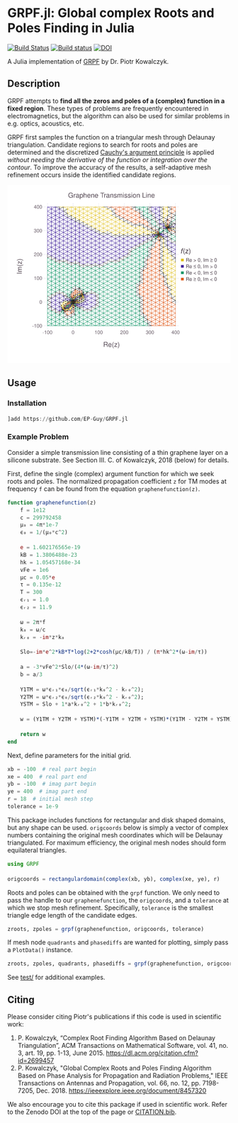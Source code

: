 # GRPF.jl: Global complex Roots and Poles Finding in Julia

[![Build Status](https://travis-ci.com/EP-Guy/GRPF.jl.svg?token=U9y2eEri8JFAZrWUCrwX&branch=master)](https://travis-ci.com/EP-Guy/GRPF.jl) [![Build status](https://ci.appveyor.com/api/projects/status/gioglmp08jcivc7h?svg=true)](https://ci.appveyor.com/project/EP-Guy/grpf-jl) [![DOI](https://zenodo.org/badge/154031378.svg)](https://zenodo.org/badge/latestdoi/154031378)

A Julia implementation of [GRPF](https://github.com/PioKow/GRPF) by Dr. Piotr Kowalczyk.

## Description

GRPF attempts to **find all the zeros and poles of a (complex) function in a fixed region**. These types of problems are frequently encountered in electromagnetics, but the algorithm can also be used for similar problems in e.g. optics, acoustics, etc.

GRPF first samples the function on a triangular mesh through Delaunay triangulation. Candidate regions to search for roots and poles are determined and the discretized [Cauchy's argument principle](https://en.wikipedia.org/wiki/Argument_principle) is applied _without needing the derivative of the function or integration over the contour_. To improve the accuracy of the results, a self-adaptive mesh refinement occurs inside the identified candidate regions.

![graphenetransmissionline](graphenetransmissionline.svg)

## Usage

### Installation

```julia
]add https://github.com/EP-Guy/GRPF.jl
```

### Example Problem

Consider a simple transmission line consisting of a thin graphene layer on a silicone substrate. See Section III. C. of Kowalczyk, 2018 (below) for details.

First, define the single (complex) argument function for which we seek roots and poles. The normalized propagation coefficient `z` for TM modes at frequency `f` can be found from the equation `graphenefunction(z)`.
```julia
function graphenefunction(z)
    f = 1e12
    c = 299792458
    μ₀ = 4π*1e-7
    ϵ₀ = 1/(μ₀*c^2)

    e = 1.602176565e-19
    kB = 1.3806488e-23
    hk = 1.05457168e-34
    vFe = 1e6
    μc = 0.05*e
    τ = 0.135e-12
    T = 300
    ϵᵣ₁ = 1.0
    ϵᵣ₂ = 11.9

    ω = 2π*f
    k₀ = ω/c
    kᵣ₀ = -im*z*k₀

    Slo=-im*e^2*kB*T*log(2+2*cosh(μc/kB/T)) / (π*hk^2*(ω-im/τ))

    a = -3*vFe^2*Slo/(4*(ω-im/τ)^2)
    b = a/3

    Y1TM = ω*ϵᵣ₁*ϵ₀/sqrt(ϵᵣ₁*k₀^2 - kᵣ₀^2);
    Y2TM = ω*ϵᵣ₂*ϵ₀/sqrt(ϵᵣ₂*k₀^2 - kᵣ₀^2);
    YSTM = Slo + 1*a*kᵣ₀^2 + 1*b*kᵣ₀^2;

    w = (Y1TM + Y2TM + YSTM)*(-Y1TM + Y2TM + YSTM)*(Y1TM - Y2TM + YSTM)*(-Y1TM - Y2TM + YSTM) # four Riemann sheets

    return w
end
```

Next, define parameters for the initial grid.
```julia
xb = -100  # real part begin
xe = 400  # real part end
yb = -100  # imag part begin
ye = 400  # imag part end
r = 18  # initial mesh step
tolerance = 1e-9
```

This package includes functions for rectangular and disk shaped domains, but any shape can be used. `origcoords` below is simply a vector of complex numbers containing the original mesh coordinates which will be Delaunay triangulated. For maximum efficiency, the original mesh nodes should form equilateral triangles.
```julia
using GRPF

origcoords = rectangulardomain(complex(xb, yb), complex(xe, ye), r)
```

Roots and poles can be obtained with the `grpf` function. We only need to pass the handle to our `graphenefunction`, the `origcoords`, and a `tolerance` at which we stop mesh refinement. Specifically, `tolerance` is the smallest triangle edge length of the candidate edges.
```julia
zroots, zpoles = grpf(graphenefunction, origcoords, tolerance)
```

If mesh node `quadrants` and `phasediffs` are wanted for plotting, simply pass a `PlotData()` instance.
```julia
zroots, zpoles, quadrants, phasediffs = grpf(graphenefunction, origcoords, tolerance, PlotData())
```

See [test/](test/) for additional examples.

## Citing

Please consider citing Piotr's publications if this code is used in scientific work:

  1. P. Kowalczyk, “Complex Root Finding Algorithm Based on Delaunay Triangulation”, ACM Transactions on Mathematical Software, vol. 41, no. 3, art. 19, pp. 1-13, June 2015. https://dl.acm.org/citation.cfm?id=2699457
  2. P. Kowalczyk, "Global Complex Roots and Poles Finding Algorithm Based on Phase Analysis for Propagation and Radiation Problems," IEEE Transactions on Antennas and Propagation, vol. 66, no. 12, pp. 7198-7205, Dec. 2018. https://ieeexplore.ieee.org/document/8457320

We also encourage you to cite this package if used in scientific work. Refer to the Zenodo DOI at the top of the page or [CITATION.bib](CITATION.bib).
